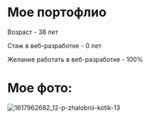 # Мое портофлио
Возраст - 38 лет

Стаж в веб-разработке - 0 лет

Желание работать в веб-разработке - 100%

# Мое фото: 

![1617962682_12-p-zhalobnii-kotik-13](https://user-images.githubusercontent.com/105299426/183299666-fe4cf2d7-d497-424f-a63e-24858caecf95.jpg)
